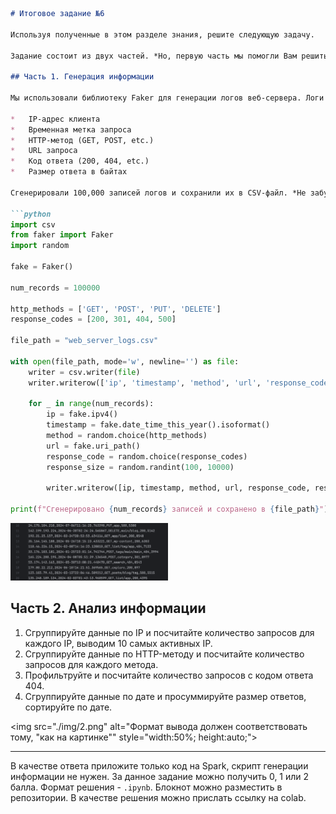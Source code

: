 ```markdown
# Итоговое задание №6

Используя полученные в этом разделе знания, решите следующую задачу.

Задание состоит из двух частей. *Но, первую часть мы помогли Вам решить :) *

## Часть 1. Генерация информации

Мы использовали библиотеку Faker для генерации логов веб-сервера. Логи содержат следующую информацию:

*   IP-адрес клиента
*   Временная метка запроса
*   HTTP-метод (GET, POST, etc.)
*   URL запроса
*   Код ответа (200, 404, etc.)
*   Размер ответа в байтах

Сгенерировали 100,000 записей логов и сохранили их в CSV-файл. *Не забудьте сделать `!pip install faker`*

```python
import csv
from faker import Faker
import random

fake = Faker()

num_records = 100000

http_methods = ['GET', 'POST', 'PUT', 'DELETE']
response_codes = [200, 301, 404, 500]

file_path = "web_server_logs.csv"

with open(file_path, mode='w', newline='') as file:
    writer = csv.writer(file)
    writer.writerow(['ip', 'timestamp', 'method', 'url', 'response_code', 'response_size'])
    
    for _ in range(num_records):
        ip = fake.ipv4()
        timestamp = fake.date_time_this_year().isoformat()
        method = random.choice(http_methods)
        url = fake.uri_path()
        response_code = random.choice(response_codes)
        response_size = random.randint(100, 10000)
        
        writer.writerow([ip, timestamp, method, url, response_code, response_size])

print(f"Сгенерировано {num_records} записей и сохранено в {file_path}")
```
<img src="./img/1.png" alt="Пример получившихся данных" style="width:50%; height:auto;">


## Часть 2. Анализ информации

1.  Сгруппируйте данные по IP и посчитайте количество запросов для каждого IP, выводим 10 самых активных IP.
2.  Сгруппируйте данные по HTTP-методу и посчитайте количество запросов для каждого метода.
3.  Профильтруйте и посчитайте количество запросов с кодом ответа 404.
4.  Сгруппируйте данные по дате и просуммируйте размер ответов, сортируйте по дате.

<img src="./img/2.png" alt="Формат вывода должен соответствовать тому, "как на картинке"" style="width:50%; height:auto;">


---

В качестве ответа приложите только код на Spark, скрипт генерации информации не нужен.
За данное задание можно получить 0, 1 или 2 балла.
Формат решения - `.ipynb`.
Блокнот можно разместить в репозитории.
В качестве решения можно прислать ссылку на colab.
```